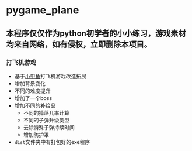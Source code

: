 # pygame_plane
## 本程序仅仅作为python初学者的小小练习，游戏素材均来自网络，如有侵权，立即删除本项目。
### 打飞机游戏
+ 基于[小甲鱼](https://fishc.com.cn/forum-173-1.html)打飞机游戏改造拓展
+ 增加背景变化
+ 不同的难度提升
+ 增加了一个boss
+ 增加不同的补给品
  + 不同的掉落几率计算
  + 不同的子弹升级类型
  + 去除特殊子弹持续时间
  + 增加防护罩
+ `dist`文件夹中有打包好的exe程序
